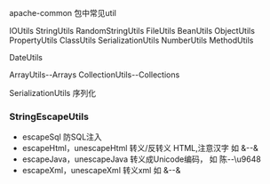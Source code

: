 
apache-common 包中常见util

IOUtils
StringUtils
RandomStringUtils
FileUtils
BeanUtils
ObjectUtils
PropertyUtils
ClassUtils
SerializationUtils
NumberUtils
MethodUtils

DateUtils

ArrayUtils--Arrays
CollectionUtils--Collections

SerializationUtils 序列化

### StringEscapeUtils
* escapeSql 防SQL注入
* escapeHtml，unescapeHtml 转义/反转义 HTML,注意汉字 如 &--&amp;
* escapeJava，unescapeJava 转义成Unicode编码， 如 陈--\u9648
* escapeXml，unescapeXml 转义xml  如 &--&amp;